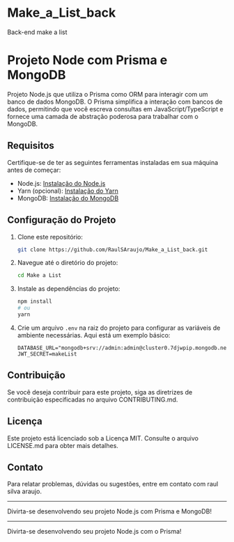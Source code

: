 # Make_a_List_back
Back-end make a list
# Projeto Node com Prisma e MongoDB

Projeto Node.js que utiliza o Prisma como ORM para interagir com um banco de dados MongoDB. O Prisma simplifica a interação com bancos de dados, permitindo que você escreva consultas em JavaScript/TypeScript e fornece uma camada de abstração poderosa para trabalhar com o MongoDB.

## Requisitos

Certifique-se de ter as seguintes ferramentas instaladas em sua máquina antes de começar:

- Node.js: [Instalação do Node.js](https://nodejs.org/)
- Yarn (opcional): [Instalação do Yarn](https://yarnpkg.com/)
- MongoDB: [Instalação do MongoDB](https://docs.mongodb.com/manual/installation/)

## Configuração do Projeto

1. Clone este repositório:

   ```bash
   git clone https://github.com/RaulSAraujo/Make_a_List_back.git
   ```

2. Navegue até o diretório do projeto:

   ```bash
   cd Make a List
   ```

3. Instale as dependências do projeto:

   ```bash
   npm install
   # ou
   yarn
   ```

4. Crie um arquivo `.env` na raiz do projeto para configurar as variáveis de ambiente necessárias. Aqui está um exemplo básico:

   ```
   DATABASE_URL="mongodb+srv://admin:admin@cluster0.7djwpip.mongodb.net/Make_A_List"
   JWT_SECRET=makeList
   ```

## Contribuição

Se você deseja contribuir para este projeto, siga as diretrizes de contribuição especificadas no arquivo CONTRIBUTING.md.

## Licença

Este projeto está licenciado sob a Licença MIT. Consulte o arquivo LICENSE.md para obter mais detalhes.

## Contato

Para relatar problemas, dúvidas ou sugestões, entre em contato com raul silva araujo.

---

Divirta-se desenvolvendo seu projeto Node.js com Prisma e MongoDB!

---

Divirta-se desenvolvendo seu projeto Node.js com o Prisma!
